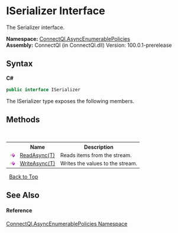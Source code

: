 # ISerializer Interface
 

The Serializer interface.

**Namespace:**&nbsp;<a href="N_ConnectQl_AsyncEnumerablePolicies">ConnectQl.AsyncEnumerablePolicies</a><br />**Assembly:**&nbsp;ConnectQl (in ConnectQl.dll) Version: 100.0.1-prerelease

## Syntax

**C#**<br />
``` C#
public interface ISerializer
```

The ISerializer type exposes the following members.


## Methods
&nbsp;<table><tr><th></th><th>Name</th><th>Description</th></tr><tr><td>![Public method](media/pubmethod.gif "Public method")</td><td><a href="M_ConnectQl_AsyncEnumerablePolicies_ISerializer_ReadAsync__1">ReadAsync(T)</a></td><td>
Reads items from the stream.</td></tr><tr><td>![Public method](media/pubmethod.gif "Public method")</td><td><a href="M_ConnectQl_AsyncEnumerablePolicies_ISerializer_WriteAsync__1">WriteAsync(T)</a></td><td>
Writes the values to the stream.</td></tr></table>&nbsp;
<a href="#iserializer-interface">Back to Top</a>

## See Also


#### Reference
<a href="N_ConnectQl_AsyncEnumerablePolicies">ConnectQl.AsyncEnumerablePolicies Namespace</a><br />